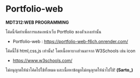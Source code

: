 # Portfolio-web
****MDT312:WEB PROGRAMMING****

โค้ดนี้จัดทำเพื่อการแสดงหน้าเว็บ Portfolio ของตัวเองเท่านั้น
- Portfolio-web : https://portfolio-web-f6ch.onrender.com/

โค้ดนี้ใช้ html,css,js เท่านั้น! โดยเนื้อหาบางส่วนมาจาก W3Schools เช่น icon
- https://www.w3schools.com/

ไม่อนุญาตให้นำโค้ดไปใช้ทั้งหมด และเนื้อหาข้อมูลไม่อนุญาตให้นำไปใช้! **(Sarto_)**
